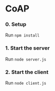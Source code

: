 # CoAP

### 0. Setup
Run `npm install`

### 1. Start the server
Run `node server.js`

### 2. Start the client
Run `node client.js`